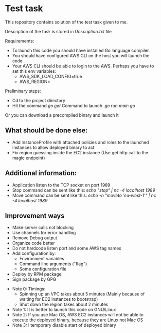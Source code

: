 Test task
=========

This repository contains solution of the test task given to me.

Description of the task is stored in _Description.txt_ file

Requirements:
* To launch this code you should have installed Go language compiler.
* You should have configured AWS CLI on the host you will launch the code
* Your AWS CLI should be able to login to the AWS. Perhaps you have to set this env variables:
    - AWS_SDK_LOAD_CONFIG=true
    - AWS_REGION=<region-name>

Preliminary steps:
 - Cd to the project directory
 - Hit the command _go get_
Command to launch: _go run main.go_

Or you can download a precompiled binary and launch it

What should be done else:
-------------------------
 - Add InstanceProfile with attached policies and roles
   to the launched instances to allow deployed binary to act
 - Fix region guessing inside the EC2 instance (Use get http call to the magic endpoint)

Additional information:
-----------------------
 - Application listen to the TCP socket on port 1989
 - Stop command can be sent like this: _echo   "stop" | nc -4 localhost 1989_
 - Move command can be sent like this: _echo  -n "moveto 'eu-west-1'" | nc -4 localhost 1989_

Improvement ways
----------------
 - Make server calls not blocking
 - Use channels for error handling
 - Remove Debug output
 - Organize code better
 - Do not hardcode listen port and some AWS tag names
 - Add configuration by:
    - Environment variables
    - Command line arguments ("flag")
    - Some configuration file
 - Deploy by RPM package
 - Sign package by GPG


 * Note 0: Timings:
    - Spinning up an VPC takes about 5 minutes (Mainly because of waiting for EC2 instances to bootstrap)
    - Shut down the region takes about 2 minutes
 * Note 1: It is better to launch this code on GNU/Linux
 * Note 2: If you use Mac OS, AWS EC2 instances will not be able to execute the deployed binary, because they are Linux not Mac OS
 * Note 3: I temporary disable start of deployed binary

